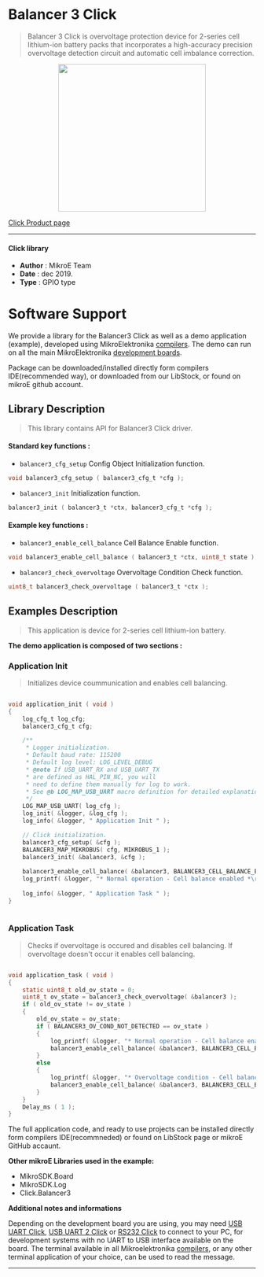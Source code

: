 
# Balancer 3 Click

> Balancer 3 Click is overvoltage protection device for 2-series cell lithium-ion battery packs that incorporates a high-accuracy precision overvoltage detection circuit and automatic cell imbalance correction. 

<p align="center">
  <img src="https://download.mikroe.com/images/click_for_ide/balancer3_click.png" height=300px>
</p>

[Click Product page](https://www.mikroe.com/balancer-3-click)

---


#### Click library 

- **Author**        : MikroE Team
- **Date**          : dec 2019.
- **Type**          : GPIO type


# Software Support

We provide a library for the Balancer3 Click 
as well as a demo application (example), developed using MikroElektronika 
[compilers](https://shop.mikroe.com/compilers). 
The demo can run on all the main MikroElektronika [development boards](https://shop.mikroe.com/development-boards).

Package can be downloaded/installed directly form compilers IDE(recommended way), or downloaded from our LibStock, or found on mikroE github account. 

## Library Description

> This library contains API for Balancer3 Click driver.

#### Standard key functions :

- `balancer3_cfg_setup` Config Object Initialization function.
```c
void balancer3_cfg_setup ( balancer3_cfg_t *cfg ); 
```
 
- `balancer3_init` Initialization function.
```c
balancer3_init ( balancer3_t *ctx, balancer3_cfg_t *cfg );
```

#### Example key functions :

- `balancer3_enable_cell_balance` Cell Balance Enable function.
```c
void balancer3_enable_cell_balance ( balancer3_t *ctx, uint8_t state );
```

- `balancer3_check_overvoltage` Overvoltage Condition Check function.
```c
uint8_t balancer3_check_overvoltage ( balancer3_t *ctx );
```

## Examples Description

> This application is device for 2-series cell lithium-ion battery.

**The demo application is composed of two sections :**

### Application Init 

> Initializes device coummunication and enables cell balancing.

```c

void application_init ( void )
{
    log_cfg_t log_cfg;
    balancer3_cfg_t cfg;

    /** 
     * Logger initialization.
     * Default baud rate: 115200
     * Default log level: LOG_LEVEL_DEBUG
     * @note If USB_UART_RX and USB_UART_TX 
     * are defined as HAL_PIN_NC, you will 
     * need to define them manually for log to work. 
     * See @b LOG_MAP_USB_UART macro definition for detailed explanation.
     */
    LOG_MAP_USB_UART( log_cfg );
    log_init( &logger, &log_cfg );
    log_info( &logger, " Application Init " );

    // Click initialization.
    balancer3_cfg_setup( &cfg );
    BALANCER3_MAP_MIKROBUS( cfg, MIKROBUS_1 );
    balancer3_init( &balancer3, &cfg );
         
    balancer3_enable_cell_balance( &balancer3, BALANCER3_CELL_BALANCE_EN );
    log_printf( &logger, "* Normal operation - Cell balance enabled *\r\n" );
    
    log_info( &logger, " Application Task " );
}
  
```

### Application Task

> Checks if overvoltage is occured and disables cell balancing. If overvoltage doesn't occur it enables cell balancing.

```c

void application_task ( void )
{
    static uint8_t old_ov_state = 0;
    uint8_t ov_state = balancer3_check_overvoltage( &balancer3 );
    if ( old_ov_state != ov_state )
    {
        old_ov_state = ov_state;
        if ( BALANCER3_OV_COND_NOT_DETECTED == ov_state )
        {
            log_printf( &logger, "* Normal operation - Cell balance enabled *\r\n" );
            balancer3_enable_cell_balance( &balancer3, BALANCER3_CELL_BALANCE_EN );
        }
        else
        {
            log_printf( &logger, "* Overvoltage condition - Cell balance disabled * \r\n" );
            balancer3_enable_cell_balance( &balancer3, BALANCER3_CELL_BALANCE_DIS );
        }
    }
    Delay_ms ( 1 );
}  

```

The full application code, and ready to use projects can be  installed directly form compilers IDE(recommneded) or found on LibStock page or mikroE GitHub accaunt.

**Other mikroE Libraries used in the example:** 

- MikroSDK.Board
- MikroSDK.Log
- Click.Balancer3

**Additional notes and informations**

Depending on the development board you are using, you may need 
[USB UART Click](https://shop.mikroe.com/usb-uart-click), 
[USB UART 2 Click](https://shop.mikroe.com/usb-uart-2-click) or 
[RS232 Click](https://shop.mikroe.com/rs232-click) to connect to your PC, for 
development systems with no UART to USB interface available on the board. The 
terminal available in all Mikroelektronika 
[compilers](https://shop.mikroe.com/compilers), or any other terminal application 
of your choice, can be used to read the message.



---
